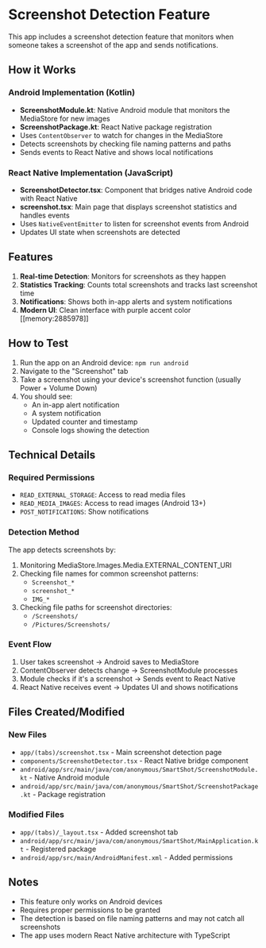 # Screenshot Detection Feature

This app includes a screenshot detection feature that monitors when someone takes a screenshot of the app and sends notifications.

## How it Works

### Android Implementation (Kotlin)
- **ScreenshotModule.kt**: Native Android module that monitors the MediaStore for new images
- **ScreenshotPackage.kt**: React Native package registration
- Uses `ContentObserver` to watch for changes in the MediaStore
- Detects screenshots by checking file naming patterns and paths
- Sends events to React Native and shows local notifications

### React Native Implementation (JavaScript)
- **ScreenshotDetector.tsx**: Component that bridges native Android code with React Native
- **screenshot.tsx**: Main page that displays screenshot statistics and handles events
- Uses `NativeEventEmitter` to listen for screenshot events from Android
- Updates UI state when screenshots are detected

## Features

1. **Real-time Detection**: Monitors for screenshots as they happen
2. **Statistics Tracking**: Counts total screenshots and tracks last screenshot time
3. **Notifications**: Shows both in-app alerts and system notifications
4. **Modern UI**: Clean interface with purple accent color [[memory:2885978]]

## How to Test

1. Run the app on an Android device: `npm run android`
2. Navigate to the "Screenshot" tab
3. Take a screenshot using your device's screenshot function (usually Power + Volume Down)
4. You should see:
   - An in-app alert notification
   - A system notification
   - Updated counter and timestamp
   - Console logs showing the detection

## Technical Details

### Required Permissions
- `READ_EXTERNAL_STORAGE`: Access to read media files
- `READ_MEDIA_IMAGES`: Access to read images (Android 13+)
- `POST_NOTIFICATIONS`: Show notifications

### Detection Method
The app detects screenshots by:
1. Monitoring MediaStore.Images.Media.EXTERNAL_CONTENT_URI
2. Checking file names for common screenshot patterns:
   - `Screenshot_*`
   - `screenshot_*`
   - `IMG_*`
3. Checking file paths for screenshot directories:
   - `/Screenshots/`
   - `/Pictures/Screenshots/`

### Event Flow
1. User takes screenshot → Android saves to MediaStore
2. ContentObserver detects change → ScreenshotModule processes
3. Module checks if it's a screenshot → Sends event to React Native
4. React Native receives event → Updates UI and shows notifications

## Files Created/Modified

### New Files
- `app/(tabs)/screenshot.tsx` - Main screenshot detection page
- `components/ScreenshotDetector.tsx` - React Native bridge component
- `android/app/src/main/java/com/anonymous/SmartShot/ScreenshotModule.kt` - Native Android module
- `android/app/src/main/java/com/anonymous/SmartShot/ScreenshotPackage.kt` - Package registration

### Modified Files
- `app/(tabs)/_layout.tsx` - Added screenshot tab
- `android/app/src/main/java/com/anonymous/SmartShot/MainApplication.kt` - Registered package
- `android/app/src/main/AndroidManifest.xml` - Added permissions

## Notes

- This feature only works on Android devices
- Requires proper permissions to be granted
- The detection is based on file naming patterns and may not catch all screenshots
- The app uses modern React Native architecture with TypeScript
